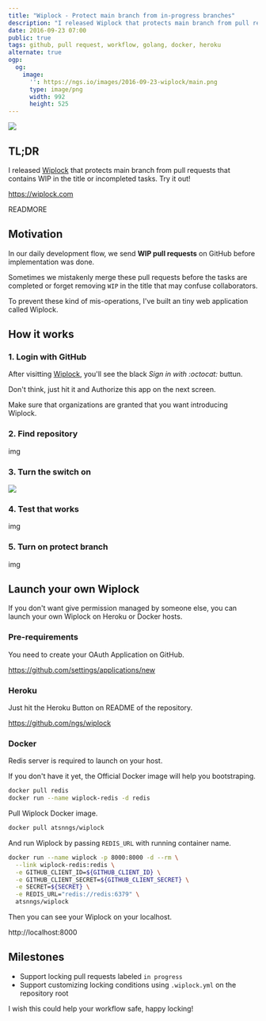 ```yaml
---
title: "Wiplock - Protect main branch from in-progress branches"
description: "I released Wiplock that protects main branch from pull requests that contains WIP in the title or incompleted tasks."
date: 2016-09-23 07:00
public: true
tags: github, pull request, workflow, golang, docker, heroku
alternate: true
ogp:
  og:
    image:
      '': https://ngs.io/images/2016-09-23-wiplock/main.png
      type: image/png
      width: 992
      height: 525
---
```


![](images/2016-09-23-wiplock/screen.gif)

## TL;DR

I released [Wiplock] that protects main branch from pull requests that contains WIP in the title or incompleted tasks. Try it out!

https://wiplock.com

READMORE

## Motivation

In our daily development flow, we send **WIP pull requests** on GitHub before implementation was done.

Sometimes we mistakenly merge these pull requests before the tasks are completed or forget removing `WIP` in the title that may confuse collaborators.

To prevent these kind of mis-operations, I've built an tiny web application called Wiplock.

## How it works

### 1. Login with GitHub

After visitting [Wiplock], you'll see the black _Sign in with :octocat:_ buttun.

Don't think, just hit it and Authorize this app on the next screen.

Make sure that organizations are granted that you want introducing Wiplock.

### 2. Find repository

img

### 3. Turn the switch on

![](images/2016-09-23-wiplock/switch.gif)

### 4. Test that works

img

### 5. Turn on protect branch

img

## Launch your own Wiplock

If you don't want give permission managed by someone else, you can launch your own Wiplock on Heroku or Docker hosts.

### Pre-requirements

You need to create your OAuth Application on GitHub.

https://github.com/settings/applications/new

### Heroku

Just hit the Heroku Button on README of the repository.

https://github.com/ngs/wiplock

### Docker

Redis server is required to launch on your host.

If you don't have it yet, the Official Docker image will help you bootstraping.

```sh
docker pull redis
docker run --name wiplock-redis -d redis
```

Pull Wiplock Docker image.

```sh
docker pull atsnngs/wiplock
```

And run Wiplock by passing `REDIS_URL` with running container name.

```sh
docker run --name wiplock -p 8000:8000 -d --rm \
  --link wiplock-redis:redis \
  -e GITHUB_CLIENT_ID=${GITHUB_CLIENT_ID} \
  -e GITHUB_CLIENT_SECRET=${GITHUB_CLIENT_SECRET} \
  -e SECRET=${SECRET} \
  -e REDIS_URL="redis://redis:6379" \
  atsnngs/wiplock
```

Then you can see your Wiplock on your localhost.

http://localhost:8000

## Milestones

- Support locking pull requests labeled `in progress`
- Support customizing locking conditions using `.wiplock.yml` on the repository root

I wish this could help your workflow safe, happy locking!

[Wiplock]: https://wiplock.com
